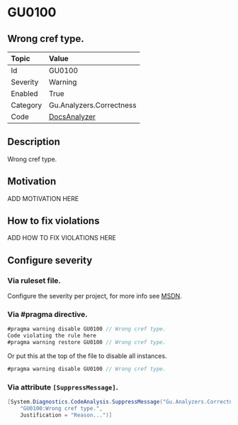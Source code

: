 # GU0100
## Wrong cref type.

| Topic    | Value
| :--      | :--
| Id       | GU0100
| Severity | Warning
| Enabled  | True
| Category | Gu.Analyzers.Correctness
| Code     | [DocsAnalyzer](https://github.com/DotNetAnalyzers/Gu.Analyzers/blob/master/Gu.Analyzers/Analyzers/DocsAnalyzer.cs)


## Description

Wrong cref type.

## Motivation

ADD MOTIVATION HERE

## How to fix violations

ADD HOW TO FIX VIOLATIONS HERE

<!-- start generated config severity -->
## Configure severity

### Via ruleset file.

Configure the severity per project, for more info see [MSDN](https://msdn.microsoft.com/en-us/library/dd264949.aspx).

### Via #pragma directive.
```C#
#pragma warning disable GU0100 // Wrong cref type.
Code violating the rule here
#pragma warning restore GU0100 // Wrong cref type.
```

Or put this at the top of the file to disable all instances.
```C#
#pragma warning disable GU0100 // Wrong cref type.
```

### Via attribute `[SuppressMessage]`.

```C#
[System.Diagnostics.CodeAnalysis.SuppressMessage("Gu.Analyzers.Correctness", 
    "GU0100:Wrong cref type.", 
    Justification = "Reason...")]
```
<!-- end generated config severity -->